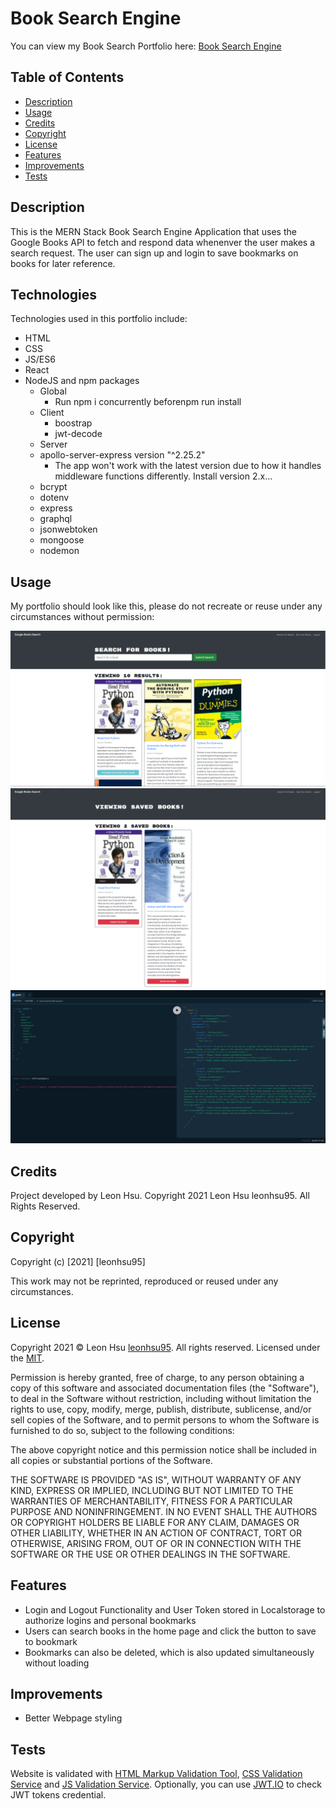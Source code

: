 # Book Search Engine
You can view my Book Search Portfolio here: [Book Search Engine](https://book-search-engine-lh.herokuapp.com/)

## Table of Contents

- [Description](#description)
- [Usage](#usage)
- [Credits](#credits)
- [Copyright](#copyright)
- [License](#license)
- [Features](#features)
- [Improvements](#improvements)
- [Tests](#tests)


## Description

This is the MERN Stack Book Search Engine Application that uses the Google Books API to fetch and respond data whenenver the user makes a search request. The user can sign up and login to save bookmarks on books for later reference.


## Technologies

Technologies used in this portfolio include:
 * HTML
 * CSS
 * JS/ES6
 * React
 * NodeJS and npm packages
    * Global
        * Run npm i concurrently beforenpm run install
    * Client
        * boostrap
        * jwt-decode
    * Server 
    * apollo-server-express version "^2.25.2"
        * The app won't work with the latest version due to how it handles middleware functions differently. Install version 2.x...
    * bcrypt
    * dotenv
    * express
    * graphql
    * jsonwebtoken
    * mongoose
    * nodemon


## Usage

My portfolio should look like this, please do not recreate or reuse under any circumstances without permission:

 ![App Screenshot1](screenshots/screenshot1.png)
 ![App Screenshot2](screenshots/screenshot2.png)
 ![App Screenshot3](screenshots/screenshot3.png)

## Credits

Project developed by Leon Hsu. Copyright 2021 Leon Hsu leonhsu95. All Rights Reserved.

## Copyright

Copyright (c) [2021] [leonhsu95]

This work may not be reprinted, reproduced or reused under any circumstances.

## License

Copyright 2021 © Leon Hsu [leonhsu95](https://github.com/leonhsu95). All rights reserved.
Licensed under the [MIT](https://opensource.org/licenses/MIT).

Permission is hereby granted, free of charge, to any person obtaining a copy
of this software and associated documentation files (the "Software"), to deal
in the Software without restriction, including without limitation the rights
to use, copy, modify, merge, publish, distribute, sublicense, and/or sell
copies of the Software, and to permit persons to whom the Software is
furnished to do so, subject to the following conditions:

The above copyright notice and this permission notice shall be included in all
copies or substantial portions of the Software.

THE SOFTWARE IS PROVIDED "AS IS", WITHOUT WARRANTY OF ANY KIND, EXPRESS OR
IMPLIED, INCLUDING BUT NOT LIMITED TO THE WARRANTIES OF MERCHANTABILITY,
FITNESS FOR A PARTICULAR PURPOSE AND NONINFRINGEMENT. IN NO EVENT SHALL THE
AUTHORS OR COPYRIGHT HOLDERS BE LIABLE FOR ANY CLAIM, DAMAGES OR OTHER
LIABILITY, WHETHER IN AN ACTION OF CONTRACT, TORT OR OTHERWISE, ARISING FROM,
OUT OF OR IN CONNECTION WITH THE SOFTWARE OR THE USE OR OTHER DEALINGS IN THE
SOFTWARE.

## Features
- Login and Logout Functionality and User Token stored in Localstorage to authorize logins and personal bookmarks
- Users can search books in the home page and click the button to save to bookmark
- Bookmarks can also be deleted, which is also updated simultaneously without loading

## Improvements
- Better Webpage styling


## Tests

Website is validated with [HTML Markup Validation Tool](https://validator.w3.org/), [CSS Validation Service](https://jigsaw.w3.org/css-validator/) and [JS Validation Service](https://jshint.com/). Optionally,  you can use [JWT.IO](https://jwt.io/) to check JWT tokens credential.
